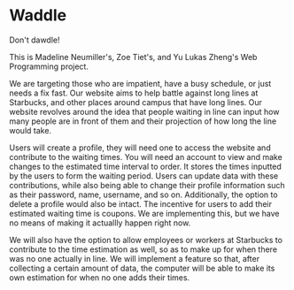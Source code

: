 # Waddle
Don't dawdle!

This is Madeline Neumiller's, Zoe Tiet's, and Yu Lukas Zheng's Web Programming project.

We are targeting those who are impatient, have a busy schedule, or just needs a fix fast. Our website aims to help battle against long lines at Starbucks, and other places around campus that have long lines. Our website revolves around the idea that people waiting in line can input how many people are in front of them and their projection of how long the line would take. 

Users will create a profile, they will need one to access the website and contribute to the waiting times. You will need an account to view and make changes to the estimated time interval to order. It stores the times inputted by the users to form the waiting period. Users can update data with these contributions, while also being able to change their profile information such as their password, name, username, and so on. Additionally, the option to delete a profile would also be intact. The incentive for users to add their estimated waiting time is coupons. We are implementing this, but we have no means of making it actuallly happen right now.

We will also have the option to allow employees or workers at Starbucks to contribute to the time estimation as well, so as to make up for when there was no one actually in line. We will implement a feature so that, after collecting a certain amount of data, the computer will be able to make its own estimation for when no one adds their times.
